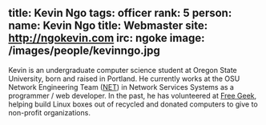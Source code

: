title: Kevin Ngo
tags: officer
rank: 5
person:
    name: Kevin Ngo
    title: Webmaster
    site: http://ngokevin.com
    irc: ngoke
    image: /images/people/kevinngo.jpg
---
Kevin is an undergraduate computer science student at Oregon State University,
born and raised in Portland. He currently works at the OSU Network Engineering
Team ([NET][]) in Network Services Systems as a programmer / web developer. In the
past, he has volunteered at [Free Geek][freegeek], helping build Linux boxes out of
recycled and donated computers to give to non-profit organizations.

[net]: http://oregonstate.edu/net
[freegeek]: http://freegeek.org
